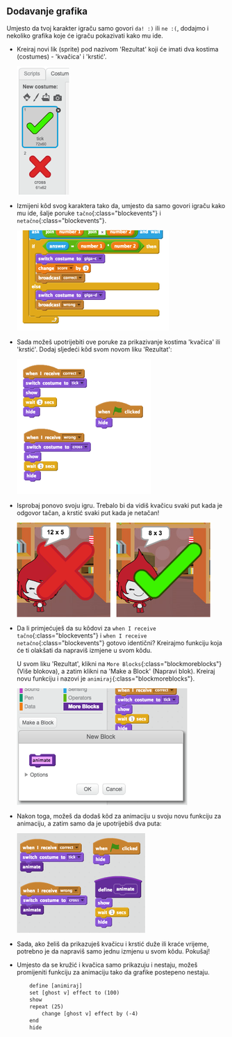 ## Dodavanje grafika

Umjesto da tvoj karakter igraču samo govori `da! :)` ili `ne :(`, dodajmo i nekoliko grafika koje će igraču pokazivati kako mu ide.

+ Kreiraj novi lik (sprite) pod nazivom 'Rezultat' koji će imati dva kostima (costumes) - 'kvačica' i 'krstić'.
    
    ![screenshot](images/brain-result.png)

+ Izmijeni kôd svog karaktera tako da, umjesto da samo govori igraču kako mu ide, šalje poruke `tačno`{:class="blockevents"} i `netačno`{:class="blockevents"}.
    
    ![screenshot](images/brain-broadcast-answer.png)

+ Sada možeš upotrijebiti ove poruke za prikazivanje kostima 'kvačica' ili 'krstić'. Dodaj sljedeći kôd svom novom liku 'Rezultat':
    
    ![screenshot](images/brain-show-answer.png)

+ Isprobaj ponovo svoju igru. Trebalo bi da vidiš kvačicu svaki put kada je odgovor tačan, a krstić svaki put kada je netačan!
    
    ![screenshot](images/brain-test-answer.png)

+ Da li primjećuješ da su kôdovi za `when I receive tačno`{:class="blockevents"} i `when I receive netačno`{:class="blockevents"} gotovo identični? Kreirajmo funkciju koja će ti olakšati da napraviš izmjene u svom kôdu.
    
    U svom liku 'Rezultat', klikni na `More Blocks`{:class="blockmoreblocks"} (Više blokova), a zatim klikni na 'Make a Block' (Napravi blok). Kreiraj novu funkciju i nazovi je `animiraj`{:class="blockmoreblocks"}.
    
    ![screenshot](images/brain-animate-function.png)

+ Nakon toga, možeš da dodaš kôd za animaciju u svoju novu funkciju za animaciju, a zatim samo da je upotrijebiš dva puta:
    
    ![screenshot](images/brain-use-function.png)

+ Sada, ako želiš da prikazuješ kvačicu i krstić duže ili kraće vrijeme, potrebno je da napraviš samo jednu izmjenu u svom kôdu. Pokušaj!

+ Umjesto da se kružić i kvačica samo prikazuju i nestaju, možeš promijeniti funkciju za animaciju tako da grafike postepeno nestaju.
    
    ```blocks
        define [animiraj]
        set [ghost v] effect to (100)
        show
        repeat (25)
            change [ghost v] effect by (-4)
        end
        hide
    ```